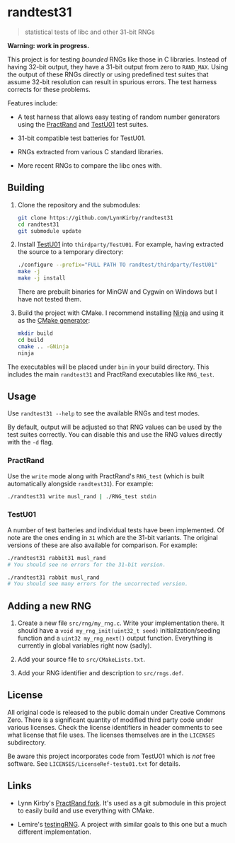 <!-- SPDX-License-Identifier: CC0-1.0 -->
<!-- SPDX-FileCopyrightText: 2020 Lynn Kirby -->

# randtest31
> statistical tests of libc and other 31-bit RNGs

**Warning: work in progress.**

This project is for testing *bounded* RNGs like those in C libraries. Instead of
having 32-bit output, they have a 31-bit output from zero to `RAND_MAX`. Using
the output of these RNGs directly or using predefined test suites that assume
32-bit resolution can result in spurious errors. The test harness corrects for
these problems.

Features include:

* A test harness that allows easy testing of random number generators using the
  [PractRand][] and [TestU01][] test suites.

* 31-bit compatible test batteries for TestU01.

* RNGs extracted from various C standard libraries.

* More recent RNGs to compare the libc ones with.

## Building

1. Clone the repository and the submodules:

   ```sh
   git clone https://github.com/LynnKirby/randtest31
   cd randtest31
   git submodule update
   ```

2. Install [TestU01][] into `thirdparty/TestU01`. For example, having extracted
   the source to a temporary directory:

    ```sh
    ./configure --prefix="FULL PATH TO randtest/thirdparty/TestU01"
    make -j
    make -j install
    ```

   There are prebuilt binaries for MinGW and Cygwin on Windows but I have not
   tested them.

3. Build the project with CMake. I recommend installing [Ninja][] and using it
   as the [CMake generator][]:

   ```sh
   mkdir build
   cd build
   cmake .. -GNinja
   ninja
   ```

The executables will be placed under `bin` in your build directory. This
includes the main `randtest31` and PractRand executables like `RNG_test`.

## Usage

Use `randtest31 --help` to see the available RNGs and test modes.

By default, output will be adjusted so that RNG values can be used by the test
suites correctly. You can disable this and use the RNG values directly with the
`-d` flag.

### PractRand

Use the `write` mode along with PractRand's `RNG_test` (which is built
automatically alongside `randtest31`). For example:

```sh
./randtest31 write musl_rand | ./RNG_test stdin
```

### TestU01

A number of test batteries and individual tests have been implemented. Of note
are the ones ending in `31` which are the 31-bit variants. The original versions
of these are also available for comparison. For example:

```sh
./randtest31 rabbit31 musl_rand
# You should see no errors for the 31-bit version.

./randtest31 rabbit musl_rand
# You should see many errors for the uncorrected version.
```

## Adding a new RNG

1. Create a new file `src/rng/my_rng.c`. Write your implementation there. It
   should have a `void my_rng_init(uint32_t seed)` initialization/seeding
   function and a `uint32 my_rng_next()` output function. Everything is
   currently in global variables right now (sadly).

2. Add your source file to `src/CMakeLists.txt`.

3. Add your RNG identifier and description to `src/rngs.def`.

## License

All original code is released to the public domain under Creative Commons Zero.
There is a significant quantity of modified third party code under various
licenses. Check the license identifiers in header comments to see what license
that file uses. The licenses themselves are in the `LICENSES` subdirectory.

Be aware this project incorporates code from TestU01 which is *not* free
software. See `LICENSES/LicenseRef-testu01.txt` for details.

## Links

* Lynn Kirby's [PractRand fork][]. It's used as a git submodule in this project
  to easily build and use everything with CMake.

* Lemire's [testingRNG][]. A project with similar goals to this one but a much
  different implementation.

[PractRand]: http://pracrand.sourceforge.net/
[TestU01]: http://simul.iro.umontreal.ca/testu01/tu01.html
[Ninja]: https://ninja-build.org/
[CMake generator]: https://cmake.org/cmake/help/latest/generator/Ninja.html
[PractRand fork]: https://github.com/LynnKirby/PractRand
[testingRNG]: https://github.com/lemire/testingRNG
